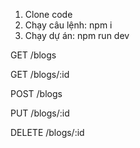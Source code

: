 1. Clone code
2. Chạy câu lệnh: npm i
3. Chạy dự án: npm run dev

GET    /blogs

GET    /blogs/:id

POST   /blogs

PUT /blogs/:id

DELETE  /blogs/:id

